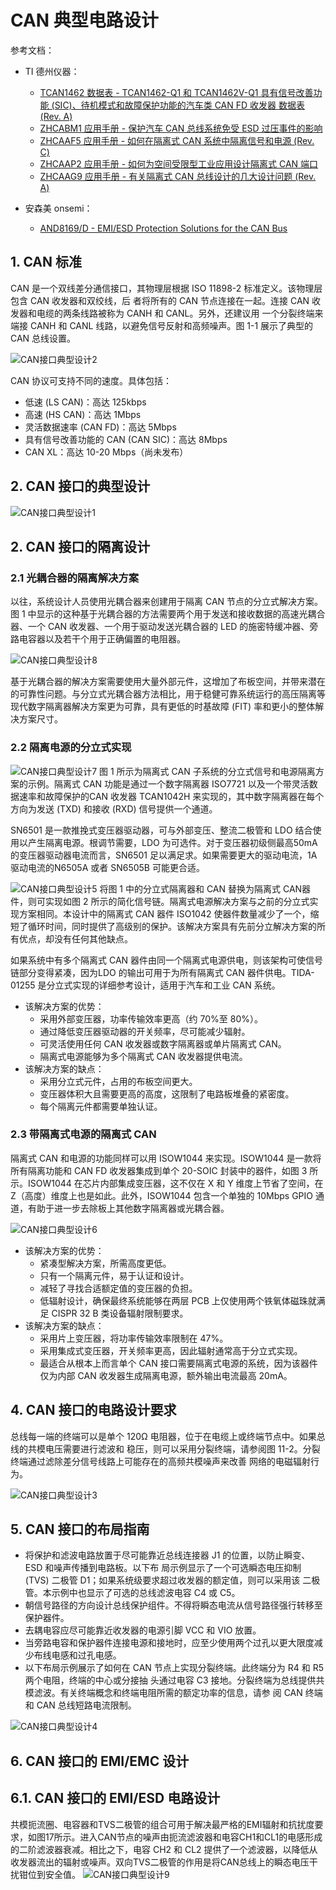 # CAN 典型电路设计

参考文档：
- TI 德州仪器：
    - [TCAN1462 数据表 - TCAN1462-Q1 和 TCAN1462V-Q1 具有信号改善功能 (SIC)、待机模式和故障保护功能的汽车类 CAN FD 收发器 数据表 (Rev. A)](https://www.ti.com.cn/cn/lit/gpn/tcan1462-q1)
    - [ZHCABM1 应用手册 - 保护汽车 CAN 总线系统免受 ESD 过压事件的影响](https://www.ti.com.cn/cn/lit/pdf/zhcabm1)
    - [ZHCAAF5 应用手册 - 如何在隔离式 CAN 系统中隔离信号和电源 (Rev. C)](https://www.ti.com.cn/cn/lit/pdf/zhcaaf5)
    - [ZHCAAP2 应用手册 - 如何为空间受限型工业应用设计隔离式 CAN 端口](https://www.ti.com.cn/cn/lit/pdf/zhcaap2)
    - [ZHCAAG9 应用手册 - 有关隔离式 CAN 总线设计的几大设计问题 (Rev. A)](https://www.ti.com.cn/cn/lit/pdf/zhcaag9)

- 安森美 onsemi：
    - [AND8169/D - EMI/ESD Protection Solutions for the CAN Bus](https://www.onsemi.cn/download/application-notes/pdf/and8169-d.pdf)

## 1. CAN 标准
CAN 是一个双线差分通信接口，其物理层根据 ISO 11898-2 标准定义。该物理层包含 CAN 收发器和双绞线，后
者将所有的 CAN 节点连接在一起。连接 CAN 收发器和电缆的两条线路被称为 CANH 和 CANL。另外，还建议用
一个分裂终端来端接 CANH 和 CANL 线路，以避免信号反射和高频噪声。图 1-1 展示了典型的 CAN 总线设置。

![CAN接口典型设计2](png/CAN接口典型设计2.png)

CAN 协议可支持不同的速度。具体包括：
- 低速 (LS CAN)：高达 125kbps
- 高速 (HS CAN)：高达 1Mbps
- 灵活数据速率 (CAN FD)：高达 5Mbps
- 具有信号改善功能的 CAN (CAN SIC)：高达 8Mbps
- CAN XL：高达 10-20 Mbps（尚未发布）


## 2. CAN 接口的典型设计
    
![CAN接口典型设计1](png/CAN接口典型设计1.png)

## 2. CAN 接口的隔离设计
### 2.1 光耦合器的隔离解决方案
以往，系统设计人员使用光耦合器来创建用于隔离 CAN 节点的分立式解决方案。图 1 中显示的这种基于光耦合器的方法需要两个用于发送和接收数据的高速光耦合器、一个 CAN 收发器、一个用于驱动发送光耦合器的 LED 的施密特缓冲器、旁路电容器以及若干个用于正确偏置的电阻器。

![CAN接口典型设计8](png/CAN接口典型设计8.png)

基于光耦合器的解决方案需要使用大量外部元件，这增加了布板空间，并带来潜在的可靠性问题。与分立式光耦合器方法相比，用于稳健可靠系统运行的高压隔离等现代数字隔离器解决方案更为可靠，具有更低的时基故障 (FIT) 率和更小的整体解决方案尺寸。

### 2.2 隔离电源的分立式实现
![CAN接口典型设计7](png/CAN接口典型设计7.png)
图 1 所示为隔离式 CAN 子系统的分立式信号和电源隔离方案的示例。隔离式 CAN 功能是通过一个数字隔离器 ISO7721 以及一个带灵活数据速率和故障保护的CAN 收发器 TCAN1042H 来实现的，其中数字隔离器在每个方向为发送 (TXD) 和接收 (RXD) 信号提供一个通道。

SN6501 是一款推挽式变压器驱动器，可与外部变压、整流二极管和 LDO 结合使用以产生隔离电源。根调节需要，LDO 为可选件。对于变压器初级侧最高50mA 的变压器驱动器电流而言，SN6501 足以满足求。如果需要更大的驱动电流，1A 驱动电流的N6505A 或者 SN6505B 可能更合适。

![CAN接口典型设计5](png/CAN接口典型设计5.png)
将图 1 中的分立式隔离器和 CAN 替换为隔离式 CAN器件，则可实现如图 2 所示的简化信号链。隔离式电源解决方案与之前的分立式实现方案相同。本设计中的隔离式 CAN 器件 ISO1042 使器件数量减少了一个，缩短了循环时间，同时提供了高级别的保护。该解决方案具有先前分立解决方案的所有优点，却没有任何其他缺点。

如果系统中有多个隔离式 CAN 器件由同一个隔离式电源供电，则该架构可使信号链部分变得紧凑，因为LDO 的输出可用于为所有隔离式 CAN 器件供电。TIDA-01255 是分立式实现的详细参考设计，适用于汽车和工业 CAN 系统。

- 该解决方案的优势：
    - 采用外部变压器，功率传输效率更高（约 70%至 80%）。
    - 通过降低变压器驱动器的开关频率，尽可能减少辐射。
    - 可灵活使用任何 CAN 收发器或数字隔离器或单片隔离式 CAN。
    - 隔离式电源能够为多个隔离式 CAN 收发器提供电流。
- 该解决方案的缺点：
    - 采用分立式元件，占用的布板空间更大。
    - 变压器体积大且需要更高的高度，这限制了电路板堆叠的紧密度。
    - 每个隔离元件都需要单独认证。

### 2.3 带隔离式电源的隔离式 CAN
隔离式 CAN 和电源的功能同样可以用 ISOW1044 来实现。ISOW1044 是一款将所有隔离功能和 CAN FD 收发器集成到单个 20-SOIC 封装中的器件，如图 3 所示。ISOW1044 在芯片内部集成变压器，这不仅在 X 和 Y 维度上节省了空间，在 Z（高度）维度上也是如此。此外，ISOW1044 包含一个单独的 10Mbps GPIO 通道，有助于进一步去除板上其他数字隔离器或光耦合器。

![CAN接口典型设计6](png/CAN接口典型设计6.png)

- 该解决方案的优势：
    - 紧凑型解决方案，所需高度更低。
    - 只有一个隔离元件，易于认证和设计。
    - 减轻了寻找合适额定值的变压器的负担。
    - 低辐射设计，确保最终系统能够在两层 PCB 上仅使用两个铁氧体磁珠就满足 CISPR 32 B 类设备辐射限制要求。
- 该解决方案的缺点：
    - 采用片上变压器，将功率传输效率限制在 47%。
    - 采用集成式变压器，开关频率更高，因此辐射通常高于分立式实现。
    - 最适合从根本上而言单个 CAN 接口需要隔离式电源的系统，因为该器件仅为内部 CAN 收发器生成隔离电源，额外输出电流最高 20mA。


## 4. CAN 接口的电路设计要求
总线每一端的终端可以是单个 120Ω 电阻器，位于在电缆上或终端节点中。如果总线的共模电压需要进行滤波和
稳压，则可以采用分裂终端，请参阅图 11-2。分裂终端通过滤除差分信号线路上可能存在的高频共模噪声来改善
网络的电磁辐射行为。

![CAN接口典型设计3](png/CAN接口典型设计3.png)

## 5. CAN 接口的布局指南
- 将保护和滤波电路放置于尽可能靠近总线连接器 J1 的位置，以防止瞬变、ESD 和噪声传播到电路板。以下布
局示例显示了一个可选瞬态电压抑制 (TVS) 二极管 D1；如果系统级要求超过收发器的额定值，则可以采用该
二极管。本示例中也显示了可选的总线滤波电容 C4 或 C5。
- 朝信号路径的方向设计总线保护组件。不得将瞬态电流从信号路径强行转移至保护器件。
- 去耦电容应尽可能靠近收发器的电源引脚 VCC 和 VIO 放置。
- 当旁路电容和保护器件连接电源和接地时，应至少使用两个过孔以更大限度减少布线电感和过孔电感。
- 以下布局示例展示了如何在 CAN 节点上实现分裂终端。此终端分为 R4 和 R5 两个电阻，终端的中心或分接抽
头通过电容 C3 接地。分裂终端为总线提供共模滤波。有关终端概念和终端电阻所需的额定功率的信息，请参
阅 CAN 终端和 CAN 总线短路电流限制。

![CAN接口典型设计4](png/CAN接口典型设计4.png)

## 6. CAN 接口的 EMI/EMC 设计
## 6.1. CAN 接口的 EMI/ESD 电路设计
共模扼流圈、电容器和TVS二极管的组合可用于解决最严格的EMI辐射和抗扰度要求，如图17所示。进入CAN节点的噪声由扼流滤波器和电容CH1和CL1的电感形成的二阶滤波器衰减。相比之下，电容 CH2 和 CL2 提供了一个滤波器，以降低从收发器流出的辐射或噪声。双向TVS二极管的作用是将CAN总线上的瞬态电压干扰钳位到安全值。
![CAN接口典型设计9](png/CAN接口典型设计9.png)